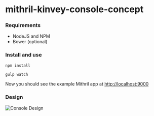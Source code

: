 mithril-kinvey-console-concept
==============================

### Requirements

+ NodeJS and NPM
+ Bower (optional)

### Install and use

`npm install`

`gulp watch`

Now you should see the example Mithril app at [http://localhost:9000](http://localhost:9000)

### Design

![Console Design](https://s3.amazonaws.com/f.cl.ly/items/3n2t420z2Y1T1y2Y0U0O/Console.png "Console Design")
